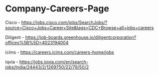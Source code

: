# Company-Careers-Page

Cisco - https://jobs.cisco.com/jobs/SearchJobs/?source=Cisco+Jobs+Career+Site&tags=CDC+Browse+all+jobs+careers

Diligent - https://job-boards.greenhouse.io/diligentcorporation?offices%5B%5D=4023194004

icims - https://careers.icims.com/careers-home/jobs

iqvia - https://jobs.iqvia.com/en/search-jobs/India/24443/2/1269750/22/79/50/2
